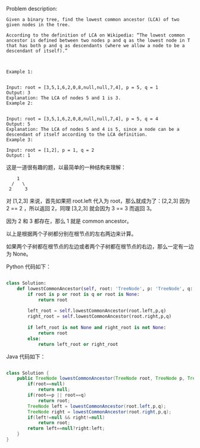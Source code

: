
Problem description:

```
Given a binary tree, find the lowest common ancestor (LCA) of two given nodes in the tree.

According to the definition of LCA on Wikipedia: “The lowest common ancestor is defined between two nodes p and q as the lowest node in T that has both p and q as descendants (where we allow a node to be a descendant of itself).”

 

Example 1:


Input: root = [3,5,1,6,2,0,8,null,null,7,4], p = 5, q = 1
Output: 3
Explanation: The LCA of nodes 5 and 1 is 3.
Example 2:


Input: root = [3,5,1,6,2,0,8,null,null,7,4], p = 5, q = 4
Output: 5
Explanation: The LCA of nodes 5 and 4 is 5, since a node can be a descendant of itself according to the LCA definition.
Example 3:

Input: root = [1,2], p = 1, q = 2
Output: 1

```

这是一道很有趣的题，以最简单的一种结构来理解：

```
    1
  /   \
 2     3
```

对 [1,2,3] 来说，首先如果把 root.left 代入为 root，那么就成为了：[2,2,3]
因为 2 == 2 ，所以返回 2，同理 [3,2,3] 就会因为 3 == 3 而返回 3。

因为 2 和 3 都存在，那么 1 就是 common ancestor。

以上是根据两个子树都分别在根节点的左右两边来计算。

如果两个子树都在根节点的左边或者两个子树都在根节点的右边，那么一定有一边为 None。

Python 代码如下：

```Python

class Solution:
    def lowestCommonAncestor(self, root: 'TreeNode', p: 'TreeNode', q: 'TreeNode') -> 'TreeNode':
        if root is p or root is q or root is None:
            return root
        
        left_root = self.lowestCommonAncestor(root.left,p,q)
        right_root = self.lowestCommonAncestor(root.right,p,q)
        
        if left_root is not None and right_root is not None:
            return root
        else:
            return left_root or right_root

```

Java 代码如下：

```Java

class Solution {
    public TreeNode lowestCommonAncestor(TreeNode root, TreeNode p, TreeNode q) {
        if(root==null)
            return null;
        if(root==p || root==q)
            return root;
        TreeNode left = lowestCommonAncestor(root.left,p,q);
        TreeNode right = lowestCommonAncestor(root.right,p,q);
        if(left!=null && right!=null)
            return root;
        return left==null?right:left;
    }
}

```